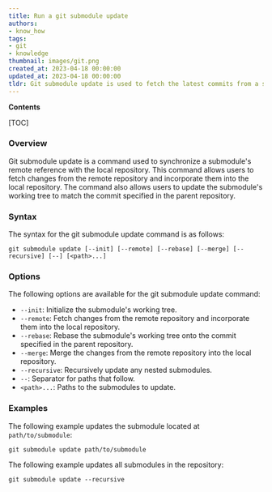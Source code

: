 ```yaml
---
title: Run a git submodule update
authors:
- know_how
tags:
- git
- knowledge
thumbnail: images/git.png
created_at: 2023-04-18 00:00:00
updated_at: 2023-04-18 00:00:00
tldr: Git submodule update is used to fetch the latest commits from a submodule`s remote repository and update the submodule`s working tree.
---
```


**Contents**

[TOC]

### Overview
Git submodule update is a command used to synchronize a submodule's remote reference with the local repository. This command allows users to fetch changes from the remote repository and incorporate them into the local repository. The command also allows users to update the submodule's working tree to match the commit specified in the parent repository.

### Syntax
The syntax for the git submodule update command is as follows:

```
git submodule update [--init] [--remote] [--rebase] [--merge] [--recursive] [--] [<path>...]
```

### Options
The following options are available for the git submodule update command:

* `--init`: Initialize the submodule's working tree.
* `--remote`: Fetch changes from the remote repository and incorporate them into the local repository.
* `--rebase`: Rebase the submodule's working tree onto the commit specified in the parent repository.
* `--merge`: Merge the changes from the remote repository into the local repository.
* `--recursive`: Recursively update any nested submodules.
* `--`: Separator for paths that follow.
* `<path>...`: Paths to the submodules to update.

### Examples
The following example updates the submodule located at `path/to/submodule`:

```
git submodule update path/to/submodule
```

The following example updates all submodules in the repository:

```
git submodule update --recursive
```
